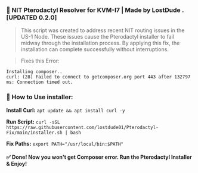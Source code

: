 ### 🚀 NIT Pterodactyl Resolver for KVM-I7 | Made by LostDude . [UPDATED 0.2.0]

> This script was created to address recent NIT routing issues in the US-1 Node. These issues cause the Pterodactyl installer to fail midway through the installation process. By applying this fix, the installation can complete successfully without interruptions.

> Fixes this Error:

```
Installing composer..
curl: (28) Failed to connect to getcomposer.org port 443 after 132797 ms: Connection timed out.
```

### 📕 How to Use installer:

**Install Curl:** ```apt update && apt install curl -y```

**Run Script:** ```curl -sSL https://raw.githubusercontent.com/lostdude01/Pterodactyl-Fix/main/installer.sh | bash```

**Fix Paths:** ```export PATH="/usr/local/bin:$PATH"```

#### ✅ Done! Now you won't get Composer error. Run the Pterodactyl Installer & Enjoy!




